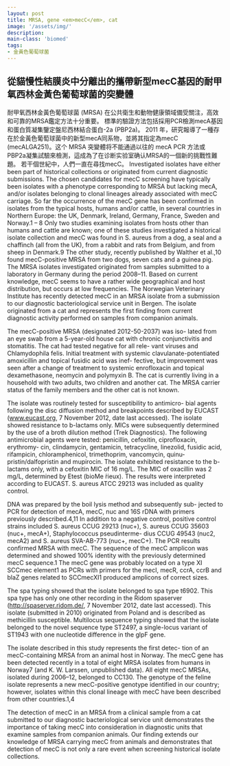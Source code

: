 ```yaml
---
layout: post
title: MRSA, gene <em>mecC</em>, cat
image: '/assets/img/'
description:
main-class: 'biomed'
tags:
- 金黃色葡萄球菌
---
```


## 從貓慢性結膜炎中分離出的攜帶新型mecC基因的耐甲氧西林金黃色葡萄球菌的突變體
耐甲氧西林金黃色葡萄球菌 (MRSA) 在公共衛生和動物健康領域備受關注，高效和可靠的MRSA鑑定方法十分重要。
標準的驗證方法包括採用PCR檢測mecA基因和蛋白質凝集鑒定盤尼西林結合蛋白-2a (PBP2a)。
2011 年，研究報導了一種存在於金黃色葡萄球菌中的新型mecA同系物，並將其指定為mecC (mecALGA251)。这个 MRSA 突變體将不能通過以往的 mecA PCR 方法或PBP2a凝集試驗來檢測，這成為了在诊断实验室确认MRSA的一個新的挑戰性難題。
若干個世紀中，人們一直在尋找mecC。
Investigated isolates have either been part of historical collections or originated from current diagnostic submissions.
The chosen candidates for mecC screening have typically been isolates with a phenotype corresponding to MRSA but lacking mecA, and/or isolates belonging to clonal lineages already associated with mecC carriage.
So far the occurrence of the mecC gene has been confirmed in isolates from the typical hosts, humans and/or cattle, in several countries in Northern Europe: the UK, Denmark, Ireland, Germany, France, Sweden and Norway.1 – 8 Only two studies examining isolates from hosts other than humans and cattle are known; one of these studies investigated a historical isolate collection and mecC was found in S. aureus from a dog, a seal and a chaffinch (all from the UK), from a rabbit and rats from Belgium, and from sheep in Denmark.9 The other study, recently published by Walther et al.,10 found mecC-positive MRSA from two dogs, seven cats and a guinea pig.
The MRSA isolates investigated originated from samples submitted to a laboratory in Germany during the period 2008–11.
Based on current knowledge, mecC seems to have a rather wide geographical and host distribution, but occurs at low frequencies.
The Norwegian Veterinary Institute has recently detected mecC in an MRSA isolate from a submission to our diagnostic bacteriological service unit in Bergen.
The isolate originated from a cat and represents the first finding from current diagnostic activity performed on samples from companion animals.

The mecC-positive MRSA (designated 2012-50-2037) was iso- lated from an eye swab from a 5-year-old house cat with chronic conjunctivitis and stomatitis.
The cat had tested negative for all rele- vant viruses and Chlamydophila felis.
Initial treatment with systemic clavulanate-potentiated amoxicillin and topical fusidic acid was inef- fective, but improvement was seen after a change of treatment to systemic enrofloxacin and topical dexamethasone, neomycin and polymyxin B. The cat is currently living in a household with two adults, two children and another cat.
The MRSA carrier status of the family members and the other cat is not known.

The isolate was routinely tested for susceptibility to antimicro- bial agents following the disc diffusion method and breakpoints described by EUCAST (www.eucast.org, 7 November 2012, date last accessed).
The isolate showed resistance to b-lactams only.
MICs were subsequently determined by the use of a broth dilution method (Trek Diagnostics).
The following antimicrobial agents were tested: penicillin, cefoxitin, ciprofloxacin, erythromy- cin, clindamycin, gentamicin, tetracycline, linezolid, fusidic acid, rifampicin, chloramphenicol, trimethoprim, vancomycin, quinu- pristin/dalfopristin and mupirocin.
The isolate exhibited resistance to the b-lactams only, with a cefoxitin MIC of 16 mg/L. The MIC of oxacillin was 2 mg/L, determined by Etest (bioMe ́rieux).
The results were interpreted according to EUCAST. S. aureus ATCC 29213 was included as quality control.

DNA was prepared by the boil lysis method and subsequently sub- jected to PCR for detection of mecA, mecC, nuc and 16S rDNA with primers previously described.4,11 In addition to a negative control, positive control strains included S. aureus CCUG 29213 (nuc+), S. aureus CCUG 35603 (nuc+, mecA+), Staphylococcus pseudinterme- dius CCUG 49543 (nuc2, mecA2) and S. aureus SVA-AB-773 (nuc+, mecC+).
The PCR results confirmed MRSA with mecC.
The sequence of the mecC amplicon was determined and showed 100% identity with the previously determined mecC sequence.1 The mecC gene was probably located on a type XI SCCmec element1 as PCRs with primers for the mecI, mecR, ccrA, ccrB and blaZ genes related to SCCmecXI1 produced amplicons of correct sizes.

The spa typing showed that the isolate belonged to spa type t6902.
This spa type has only one other recording in the Ridom spaserver (http://spaserver.ridom.de/, 7 November 2012, date last accessed).
This isolate (submitted in 2010) originated from Poland and is described as methicillin susceptible.
Multilocus sequence typing showed that the isolate belonged to the novel sequence type ST2497, a single-locus variant of ST1943 with one nucleotide difference in the glpF gene.

The isolate described in this study represents the first detec- tion of an mecC-containing MRSA from an animal host in Norway.
The mecC gene has been detected recently in a total of eight MRSA isolates from humans in Norway7 (and K. W. Larssen, unpublished data).
All eight mecC MRSAs, isolated during 2006–12, belonged to CC130.
The genotype of the feline isolate represents a new mecC-positive genotype identified in our country; however, isolates within this clonal lineage with mecC have been described from other countries.1,4

The detection of mecC in an MRSA from a clinical sample from a cat submitted to our diagnostic bacteriological service unit demonstrates the importance of taking mecC into consideration in diagnostic units that examine samples from companion animals.
Our finding extends our knowledge of MRSA carrying mecC from animals and demonstrates that detection of mecC is not only a rare event when screening historical isolate collections.
